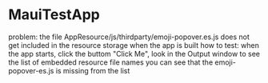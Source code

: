 # MauiTestApp

problem: the file AppResource/js/thirdparty/emoji-popover.es.js does not get included in the resource storage when the app is built
how to test: 
    when the app starts, click the buttom "Click Me", look in the Output window to see the list of embedded resource file names
    you can see that the emoji-popover-es.js is missing from the list       